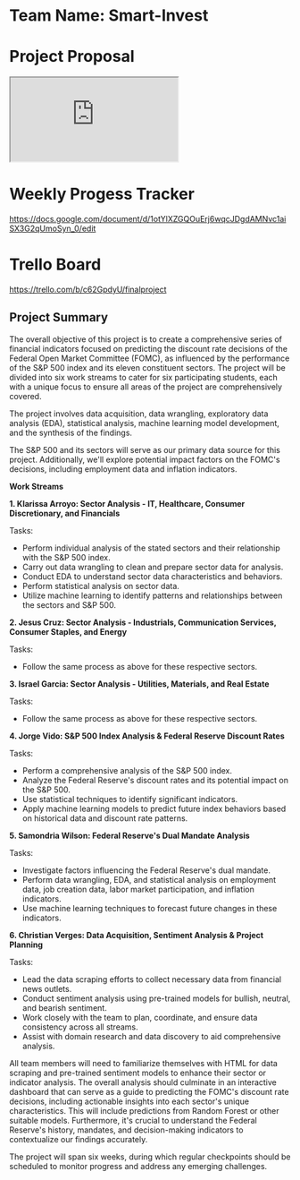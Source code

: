# Team Name: Smart-Invest

# Project Proposal
<iframe src="https://docs.google.com/document/d/e/2PACX-1vTzKFaD-gmkiiyhWRvGZRE6MDSxCHEmpiOZeRyB3UcNaPjGmtpM9-dgpua658xxrAEBWQC7FpokyM86/pub?embedded=true"></iframe>

# Weekly Progess Tracker

https://docs.google.com/document/d/1otYlXZGQOuErj6wqcJDgdAMNvc1aiSX3G2qUmoSyn_0/edit

# Trello Board

https://trello.com/b/c62GpdyU/finalproject

## Project Summary

The overall objective of this project is to create a comprehensive series of financial indicators focused on predicting the discount rate decisions of the Federal Open Market Committee (FOMC), as influenced by the performance of the S&P 500 index and its eleven constituent sectors. The project will be divided into six work streams to cater for six participating students, each with a unique focus to ensure all areas of the project are comprehensively covered. 

The project involves data acquisition, data wrangling, exploratory data analysis (EDA), statistical analysis, machine learning model development, and the synthesis of the findings.

The S&P 500 and its sectors will serve as our primary data source for this project. Additionally, we'll explore potential impact factors on the FOMC's decisions, including employment data and inflation indicators.

**Work Streams**

**1. Klarissa Arroyo: Sector Analysis - IT, Healthcare, Consumer Discretionary, and Financials**

Tasks:

- Perform individual analysis of the stated sectors and their relationship with the S&P 500 index.
- Carry out data wrangling to clean and prepare sector data for analysis.
- Conduct EDA to understand sector data characteristics and behaviors.
- Perform statistical analysis on sector data.
- Utilize machine learning to identify patterns and relationships between the sectors and S&P 500.

**2. Jesus Cruz: Sector Analysis - Industrials, Communication Services, Consumer Staples, and Energy**

Tasks:

- Follow the same process as above for these respective sectors.

**3. Israel Garcia: Sector Analysis - Utilities, Materials, and Real Estate**

Tasks:

- Follow the same process as above for these respective sectors.

**4. Jorge Vido: S&P 500 Index Analysis & Federal Reserve Discount Rates**

Tasks:

- Perform a comprehensive analysis of the S&P 500 index.
- Analyze the Federal Reserve's discount rates and its potential impact on the S&P 500.
- Use statistical techniques to identify significant indicators.
- Apply machine learning models to predict future index behaviors based on historical data and discount rate patterns.

**5. Samondria Wilson: Federal Reserve's Dual Mandate Analysis**

Tasks:

- Investigate factors influencing the Federal Reserve's dual mandate.
- Perform data wrangling, EDA, and statistical analysis on employment data, job creation data, labor market participation, and inflation indicators.
- Use machine learning techniques to forecast future changes in these indicators.

**6. Christian Verges: Data Acquisition, Sentiment Analysis & Project Planning**

Tasks:

- Lead the data scraping efforts to collect necessary data from financial news outlets.
- Conduct sentiment analysis using pre-trained models for bullish, neutral, and bearish sentiment.
- Work closely with the team to plan, coordinate, and ensure data consistency across all streams.
- Assist with domain research and data discovery to aid comprehensive analysis.

All team members will need to familiarize themselves with HTML for data scraping and pre-trained sentiment models to enhance their sector or indicator analysis. The overall analysis should culminate in an interactive dashboard that can serve as a guide to predicting the FOMC's discount rate decisions, including actionable insights into each sector's unique characteristics. This will include predictions from Random Forest or other suitable models. Furthermore, it's crucial to understand the Federal Reserve's history, mandates, and decision-making indicators to contextualize our findings accurately. 

The project will span six weeks, during which regular checkpoints should be scheduled to monitor progress and address any emerging challenges.


